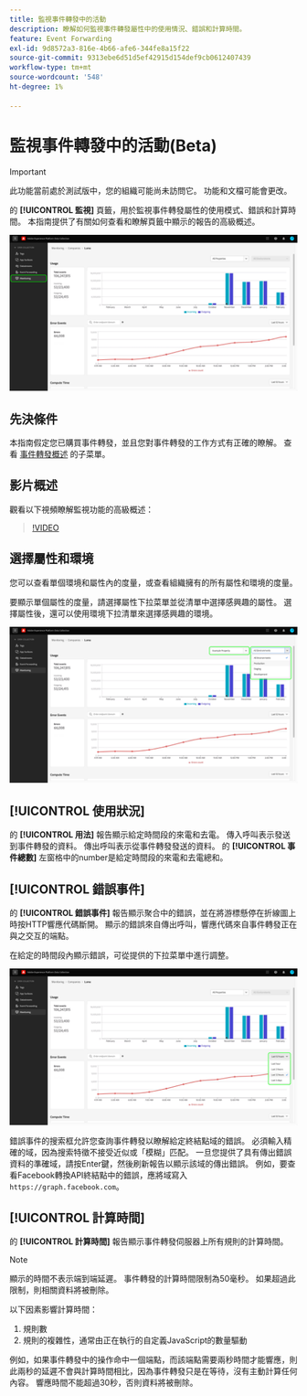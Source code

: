 ```yaml
---
title: 監視事件轉發中的活動
description: 瞭解如何監視事件轉發屬性中的使用情況、錯誤和計算時間。
feature: Event Forwarding
exl-id: 9d8572a3-816e-4b66-afe6-344fe8a15f22
source-git-commit: 9313ebe6d51d5ef42915d154def9cb0612407439
workflow-type: tm+mt
source-wordcount: '548'
ht-degree: 1%

---
```


# 監視事件轉發中的活動(Beta)

>[!IMPORTANT]
>
>此功能當前處於測試版中，您的組織可能尚未訪問它。 功能和文檔可能會更改。

的 **[!UICONTROL 監視]** 頁籤，用於監視事件轉發屬性的使用模式、錯誤和計算時間。 本指南提供了有關如何查看和瞭解頁籤中顯示的報告的高級概述。

![顯示資料收集UI中監視頁籤的影像](../../images/ui/event-forwarding/monitoring/monitoring-tab.png)

## 先決條件

本指南假定您已購買事件轉發，並且您對事件轉發的工作方式有正確的瞭解。 查看 [事件轉發概述](./overview.md) 的子菜單。

## 影片概述

觀看以下視頻瞭解監視功能的高級概述：

>[!VIDEO](https://video.tv.adobe.com/v/343999?quality=12&learn=on)

## 選擇屬性和環境

您可以查看單個環境和屬性內的度量，或查看組織擁有的所有屬性和環境的度量。

要顯示單個屬性的度量，請選擇屬性下拉菜單並從清單中選擇感興趣的屬性。 選擇屬性後，還可以使用環境下拉清單來選擇感興趣的環境。

![顯示UI中屬性環境下拉菜單的影像](../../images/ui/event-forwarding/monitoring/property-environment.png)

## [!UICONTROL 使用狀況]

的 **[!UICONTROL 用法]** 報告顯示給定時間段的來電和去電。 傳入呼叫表示發送到事件轉發的資料。 傳出呼叫表示從事件轉發發送的資料。 的 **[!UICONTROL 事件總數]** 左窗格中的number是給定時間段的來電和去電總和。

## [!UICONTROL 錯誤事件]

的 **[!UICONTROL 錯誤事件]** 報告顯示聚合中的錯誤，並在將游標懸停在折線圖上時按HTTP響應代碼斷開。 顯示的錯誤來自傳出呼叫，響應代碼來自事件轉發正在與之交互的端點。

在給定的時間段內顯示錯誤，可從提供的下拉菜單中進行調整。

![顯示「Error Events 」報告的時段下拉菜單的影像](../../images/ui/event-forwarding/monitoring/error-time.png)

錯誤事件的搜索框允許您查詢事件轉發以瞭解給定終結點域的錯誤。 必須輸入精確的域，因為搜索特徵不接受近似或「模糊」匹配。 一旦您提供了具有傳出錯誤資料的準確域，請按Enter鍵，然後刷新報告以顯示該域的傳出錯誤。 例如，要查看Facebook轉換API終結點中的錯誤，應將域寫入 `https://graph.facebook.com`。

## [!UICONTROL 計算時間]

的 **[!UICONTROL 計算時間]** 報告顯示事件轉發伺服器上所有規則的計算時間。

>[!NOTE]
>
>顯示的時間不表示端到端延遲。 事件轉發的計算時間限制為50毫秒。 如果超過此限制，則相關資料將被刪除。

以下因素影響計算時間：

1. 規則數
2. 規則的複雜性，通常由正在執行的自定義JavaScript的數量驅動

例如，如果事件轉發中的操作命中一個端點，而該端點需要兩秒時間才能響應，則此兩秒的延遲不會與計算時間相比，因為事件轉發只是在等待，沒有主動計算任何內容。 響應時間不能超過30秒，否則資料將被刪除。
